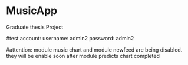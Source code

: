 # MusicApp
Graduate thesis Project

#test account:
username: admin2
password: admin2

#attention: 
module music chart and module newfeed are being disabled. they will be enable soon after module predicts chart completed
